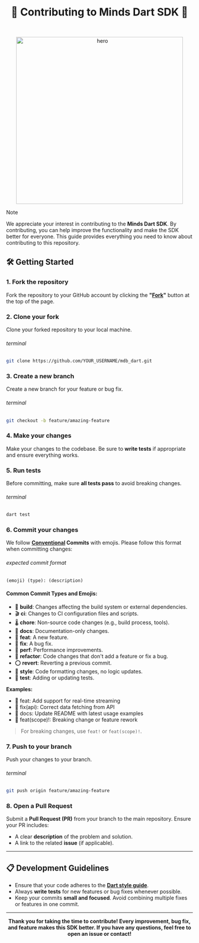 <h1 align="center">🎯 Contributing to Minds Dart SDK 🎯</h1>
<br />
<p align="center">
    <img alt="hero" width="450" src="https://cdn.prod.website-files.com/62a8755be8bcc86e6307def8/634af4c6bca0d233ef86835a_Mindsdb%20white%20logo.png" />
</p>

> [!NOTE]
>
> We appreciate your interest in contributing to the **Minds Dart SDK**. By contributing, you can help improve the functionality and make the SDK better for everyone. This guide provides everything you need to know about contributing to this repository.

## 🛠️ Getting Started

### 1. Fork the repository

Fork the repository to your GitHub account by clicking the **"[Fork](https://github.com/ArnavK-09/mdb_dart/fork)"** button at the top of the page.

### 2. Clone your fork

Clone your forked repository to your local machine.

###### terminal

```bash
git clone https://github.com/YOUR_USERNAME/mdb_dart.git
```

### 3. Create a new branch

Create a new branch for your feature or bug fix.

###### terminal

```bash
git checkout -b feature/amazing-feature
```

### 4. Make your changes

Make your changes to the codebase. Be sure to **write tests** if appropriate and ensure everything works.

### 5. Run tests

Before committing, make sure **all tests pass** to avoid breaking changes.

###### terminal

```bash
dart test
```

### 6. Commit your changes

We follow **[Conventional](https://gist.github.com/Zekfad/f51cb06ac76e2457f11c80ed705c95a3) Commits** with emojis. Please follow this format when committing changes:

###### expected commit format

```
(emoji) (type): (description)
```

#### Common Commit Types and Emojis:

- 🏫 **build**: Changes affecting the build system or external dependencies.
- 🎬 **ci**: Changes to CI configuration files and scripts.
- 🌡️ **chore**: Non-source code changes (e.g., build process, tools).
- 🎲 **docs**: Documentation-only changes.
- 🌟 **feat**: A new feature.
- 🐛 **fix**: A bug fix.
- 🐰 **perf**: Performance improvements.
- 🚀 **refactor**: Code changes that don't add a feature or fix a bug.
- ⭕ **revert**: Reverting a previous commit.
- 🎀 **style**: Code formatting changes, no logic updates.
- 🧪 **test**: Adding or updating tests.

**Examples:**

- 🌟 feat: Add support for real-time streaming
- 🐛 fix(api): Correct data fetching from API
- 🎲 docs: Update README with latest usage examples
- 🌟 feat(scope)!: Breaking change or feature rework

> For breaking changes, use `feat!` or `feat(scope)!`.

### 7. Push to your branch

Push your changes to your branch.

###### terminal

```bash
git push origin feature/amazing-feature
```

### 8. Open a Pull Request

Submit a **Pull Request (PR)** from your branch to the main repository. Ensure your PR includes:

- A clear **description** of the problem and solution.
- A link to the related **issue** (if applicable).

---

## 📋 Development Guidelines

- Ensure that your code adheres to the [**Dart style guide**](https://dart.dev/guides/language/effective-dart/style).
- Always **write tests** for new features or bug fixes whenever possible.
- Keep your commits **small and focused**. Avoid combining multiple fixes or features in one commit.

---

<p align="center">
    <strong>Thank you for taking the time to contribute! Every improvement, bug fix, and feature makes this SDK better. If you have any questions, feel free to open an issue or contact!</strong>
</p>
